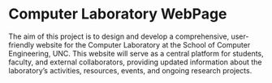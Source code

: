 # Computer Laboratory WebPage

The aim of this project is to design and develop a comprehensive, user-friendly website for the Computer Laboratory at the School of Computer Engineering, UNC. This website will serve as a central platform for students, faculty, and external collaborators, providing updated information about the laboratory’s activities, resources, events, and ongoing research projects.
